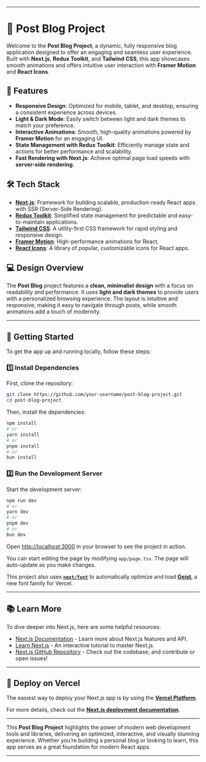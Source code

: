 

---

# 🌟 Post Blog Project

Welcome to the **Post Blog Project**, a dynamic, fully responsive blog application designed to offer an engaging and seamless user experience. Built with **Next.js**, **Redux Toolkit**, and **Tailwind CSS**, this app showcases smooth animations and offers intuitive user interaction with **Framer Motion** and **React Icons**.

## 🚀 Features

- **Responsive Design**: Optimized for mobile, tablet, and desktop, ensuring a consistent experience across devices.
- **Light & Dark Mode**: Easily switch between light and dark themes to match your preference.
- **Interactive Animations**: Smooth, high-quality animations powered by **Framer Motion** for an engaging UI.
- **State Management with Redux Toolkit**: Efficiently manage state and actions for better performance and scalability.
- **Fast Rendering with Next.js**: Achieve optimal page load speeds with **server-side rendering**.

## 🛠️ Tech Stack

- **[Next.js](https://nextjs.org/)**: Framework for building scalable, production-ready React apps with SSR (Server-Side Rendering).
- **[Redux Toolkit](https://redux-toolkit.js.org/)**: Simplified state management for predictable and easy-to-maintain applications.
- **[Tailwind CSS](https://tailwindcss.com/)**: A utility-first CSS framework for rapid styling and responsive design.
- **[Framer Motion](https://www.framer.com/motion/)**: High-performance animations for React.
- **[React Icons](https://react-icons.github.io/react-icons/)**: A library of popular, customizable icons for React apps.

## 💻 Design Overview

The **Post Blog** project features a **clean, minimalist design** with a focus on readability and performance. It uses **light and dark themes** to provide users with a personalized browsing experience. The layout is intuitive and responsive, making it easy to navigate through posts, while smooth animations add a touch of modernity.

---

## 🏁 Getting Started

To get the app up and running locally, follow these steps:

### 1️⃣ Install Dependencies

First, clone the repository:

```bash
git clone https://github.com/your-username/post-blog-project.git
cd post-blog-project
```

Then, install the dependencies:

```bash
npm install
# or
yarn install
# or
pnpm install
# or
bun install
```

### 2️⃣ Run the Development Server

Start the development server:

```bash
npm run dev
# or
yarn dev
# or
pnpm dev
# or
bun dev
```

Open [http://localhost:3000](http://localhost:3000) in your browser to see the project in action.

You can start editing the page by modifying `app/page.tsx`. The page will auto-update as you make changes.

This project also uses **[`next/font`](https://nextjs.org/docs/app/building-your-application/optimizing/fonts)** to automatically optimize and load **[Geist](https://vercel.com/font)**, a new font family for Vercel.

---

## 📚 Learn More

To dive deeper into Next.js, here are some helpful resources:

- [Next.js Documentation](https://nextjs.org/docs) - Learn more about Next.js features and API.
- [Learn Next.js](https://nextjs.org/learn) - An interactive tutorial to master Next.js.
- [Next.js GitHub Repository](https://github.com/vercel/next.js) - Check out the codebase, and contribute or open issues!

---

## 🚀 Deploy on Vercel

The easiest way to deploy your Next.js app is by using the **[Vercel Platform](https://vercel.com/new?utm_medium=default-template&filter=next.js&utm_source=create-next-app&utm_campaign=create-next-app-readme)**.

For more details, check out the **[Next.js deployment documentation](https://nextjs.org/docs/app/building-your-application/deploying)**.

---

This **Post Blog Project** highlights the power of modern web development tools and libraries, delivering an optimized, interactive, and visually stunning experience. Whether you’re building a personal blog or looking to learn, this app serves as a great foundation for modern React apps.

---
